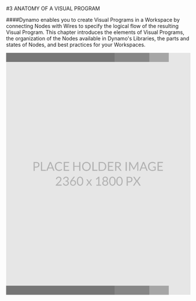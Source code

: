 #3 ANATOMY OF A VISUAL PROGRAM

####Dynamo enables you to create Visual Programs in a Workspace by connecting Nodes with Wires to specify the logical flow of the resulting Visual Program. This chapter introduces the elements of Visual Programs, the organization of the Nodes available in Dynamo's Libraries, the parts and states of Nodes, and best practices for your Workspaces.

![big image for full page](images/PlaceholderTemplate-tall.png)

